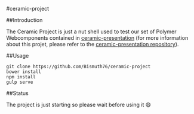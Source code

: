 #ceramic-project

##Introduction

The Ceramic Project is just a nut shell used to test our set of Polymer Webcomponents contained in [ceramic-presentation](https://github.com/Bismuth76/ceramic-presentation) (for more information about this projet, please refer to the [ceramic-presentation repository](https://github.com/Bismuth76/ceramic-presentation)).

##Usage

```shell
git clone https://github.com/Bismuth76/ceramic-project
bower install
npm install
gulp serve
```

##Status

The project is just starting so please wait before using it :smile:
